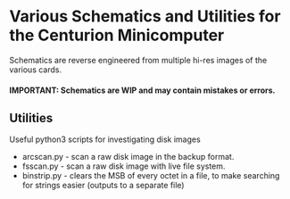 
# Various Schematics and Utilities for the Centurion Minicomputer

Schematics are reverse engineered from multiple hi-res images of the various cards.

#### IMPORTANT: Schematics are WIP and may contain mistakes or errors.

## Utilities
Useful python3 scripts for investigating disk images

- arcscan.py - scan a raw disk image in the backup format.
- fsscan.py - scan a raw disk image with live file system.
- binstrip.py - clears the MSB of every octet in a file, to make searching for strings easier (outputs to a separate file)

